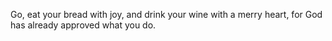Go, eat your bread with joy, and drink your wine with a merry heart, for God has already approved what you do.
